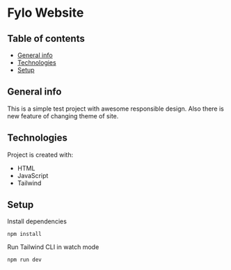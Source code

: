 # Fylo Website

## Table of contents
* [General info](#general-info)
* [Technologies](#technologies)
* [Setup](#setup)

## General info
This is a simple test project with awesome responsible design. Also there is new feature of changing theme of site.

## Technologies
Project is created with:
* HTML
* JavaScript
* Tailwind

## Setup

Install dependencies

```
npm install
```

Run Tailwind CLI in watch mode

```
npm run dev
```
